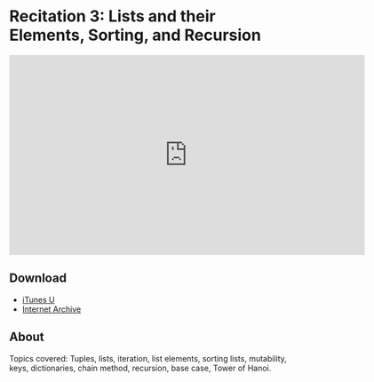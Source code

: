 # Recitation 3: Lists and their Elements, Sorting, and Recursion

<iframe width="640" height="360" src="http://www.youtube.com/embed/Fixc8hVo_cY?feature=player_detailpage" frameborder="0" allowfullscreen></iframe>

## Download

- [iTunes U](http://itunes.apple.com/us/itunes-u/recitation-3-lists-their-elements/id499270153?i=112370300)
- [Internet Archive](http://www.archive.org/download/MIT6.00SCS11/MIT6_00SCS11_rec03_300k.mp4)

## About

Topics covered: Tuples, lists, iteration, list elements, sorting lists, mutability, keys, dictionaries, chain method, recursion, base case, Tower of Hanoi.


